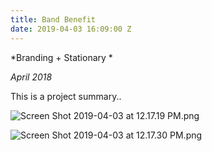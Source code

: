 ```yaml
---
title: Band Benefit
date: 2019-04-03 16:09:00 Z
---
```


*Branding \+ Stationary 
*

*April 2018*



This is a project summary..

![Screen Shot 2019-04-03 at 12.17.19 PM.png](/uploads/Screen%20Shot%202019-04-03%20at%2012.17.19%20PM.png)

![Screen Shot 2019-04-03 at 12.17.30 PM.png](/uploads/Screen%20Shot%202019-04-03%20at%2012.17.30%20PM.png)